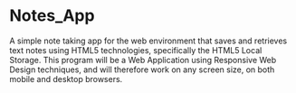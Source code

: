 # Notes_App
A simple note taking app for the web environment that saves and retrieves text notes using HTML5 technologies, specifically the HTML5 Local Storage. This program will be a Web Application using Responsive Web Design techniques, and will therefore work on any screen size, on both mobile and desktop browsers.
